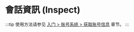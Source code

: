 # 會話資訊 (Inspect)

:::tip
使用方法请参见 [入门 > 账号系统 > 获取账号信息](../../manual/usage/platform.md#获取账号信息) 章节。
:::
